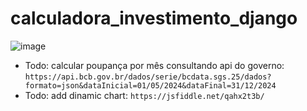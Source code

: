# calculadora_investimento_django

 ![image](https://github.com/matefs/calculadora_investimento_django/assets/30128774/208af157-2883-4a8a-ae8b-8ec639dcf93a)


- Todo:  calcular poupança por mês consultando api do governo: `https://api.bcb.gov.br/dados/serie/bcdata.sgs.25/dados?formato=json&dataInicial=01/05/2024&dataFinal=31/12/2024`
- Todo: add dinamic chart: `https://jsfiddle.net/qahx2t3b/`
